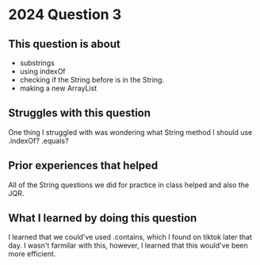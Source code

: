 # 2024 Question 3

## This question is about 
- substrings
- using indexOf
- checking if the String before is in the String.
- making a new ArrayList

## Struggles with this question
One thing I struggled with was wondering what String method I should use .indexOf? .equals? 

## Prior experiences that helped 
All of the String questions we did for practice in class helped and also the JQR.

## What I learned by doing this question 
I learned that we could've used .contains, which I found on tiktok later that day. I wasn't farmilar with this,
however, I learned that this would've been more efficient. 
